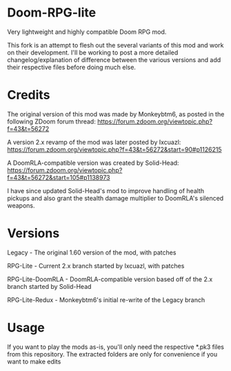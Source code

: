 # Doom-RPG-lite
Very lightweight and highly compatible Doom RPG mod.

This fork is an attempt to flesh out the several variants of this mod and work on their development. I'll be working to post a more detailed changelog/explanation of difference
between the various versions and add their respective files before doing much else.

# Credits
The original version of this mod was made by Monkeybtm6, as posted in the following ZDoom forum thread: https://forum.zdoom.org/viewtopic.php?f=43&t=56272

A version 2.x revamp of the mod was later posted by Ixcuazl: https://forum.zdoom.org/viewtopic.php?f=43&t=56272&start=90#p1126215

A DoomRLA-compatible version was created by Solid-Head: https://forum.zdoom.org/viewtopic.php?f=43&t=56272&start=105#p1138973

I have since updated Solid-Head's mod to improve handling of health pickups and also grant the stealth damage multiplier to DoomRLA's silenced weapons.

# Versions 
Legacy - The original 1.60 version of the mod, with patches

RPG-Lite - Current 2.x branch started by Ixcuazl, with patches

RPG-Lite-DoomRLA - DoomRLA-compatible version based off of the 2.x branch started by Solid-Head

RPG-Lite-Redux - Monkeybtm6's initial re-write of the Legacy branch

# Usage
If you want to play the mods as-is, you'll only need the respective *.pk3 files from this repository. The extracted folders are only for convenience if you want to make edits

